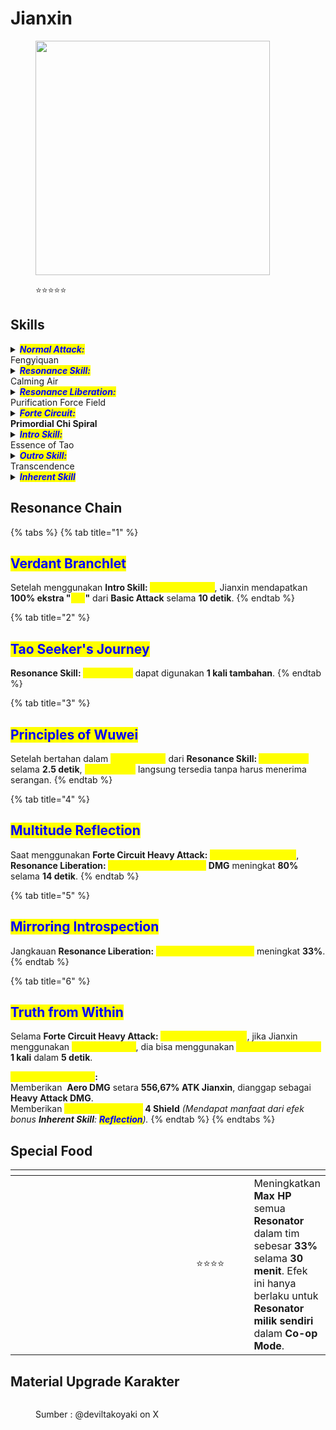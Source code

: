 # Jianxin

<figure><img src="https://wuthering.wiki/img/rolecard_1405.png" alt="" width="375"><figcaption><p><span data-gb-custom-inline data-tag="emoji" data-code="2b50">⭐</span><span data-gb-custom-inline data-tag="emoji" data-code="2b50">⭐</span><span data-gb-custom-inline data-tag="emoji" data-code="2b50">⭐</span><span data-gb-custom-inline data-tag="emoji" data-code="2b50">⭐</span><span data-gb-custom-inline data-tag="emoji" data-code="2b50">⭐</span></p></figcaption></figure>

## Skills

<details>

<summary><em><mark style="color:blue;"><strong>Normal Attack:</strong></mark></em><br>Fengyiquan</summary>

<mark style="color:blue;">**Basic Attack**</mark>\
Jianxin melakukan hingga **4 serangan berturut-turut**, memberikan <img src="https://wuthering.wiki/img/element_4.png" alt="" data-size="line"> **Aero DMG**.

<mark style="color:blue;">**Heavy Attack**</mark>\
Jianxin mengonsumsi **STA** untuk menyerang target, memberikan <img src="https://wuthering.wiki/img/element_4.png" alt="" data-size="line"> **Aero DMG**.

<mark style="color:blue;">**Mid-air Attack**</mark>\
Jianxin mengonsumsi **STA** untuk melakukan **serangan terjun** dengan tendangan kuat, memberikan <img src="https://wuthering.wiki/img/element_4.png" alt="" data-size="line"> **Aero DMG**.

<mark style="color:blue;">**Dodge Counter**</mark>\
Gunakan **Basic Attack** setelah berhasil **Dodge** untuk menyerang target, memberikan <img src="https://wuthering.wiki/img/element_4.png" alt="" data-size="line"> **Aero DMG**.

</details>

<details>

<summary><em><mark style="color:blue;"><strong>Resonance Skill:</strong></mark></em><br>Calming Air</summary>

**Hold Resonance Skill** untuk memasuki <mark style="color:yellow;">**Parry Stance**</mark>.\
\
<mark style="color:blue;">**Chi Counter**</mark>\
Saat Jianxin diserang dalam <mark style="color:yellow;">**Parry Stance**</mark>, dia **tidak menerima damage** dan langsung melakukan <mark style="color:yellow;">**Chi Counter**</mark><mark style="color:yellow;">,</mark> memberikan <img src="https://wuthering.wiki/img/element_4.png" alt="" data-size="line"> **Aero DMG**.

<mark style="color:blue;">**Chi Parry**</mark>\
Lepaskan tombol **Resonance Skill** saat berada dalam <mark style="color:yellow;">**Parry Stance**</mark> untuk menginterupsi posisi bertahan dan melakukan <mark style="color:yellow;">**Chi Parry**</mark>, memberikan <img src="https://wuthering.wiki/img/element_4.png" alt="" data-size="line"> **Aero DMG**.

</details>

<details>

<summary><em><mark style="color:blue;"><strong>Resonance Liberation:</strong></mark></em><br>Purification Force Field</summary>

Menciptakan **medan angin kuat** yang terus menarik target ke tengah area sambil memberikan <img src="https://wuthering.wiki/img/element_4.png" alt="" data-size="line"> **Aero DMG**. Saat **medan angin** menghilang, akan terjadi **ledakan** yang memberikan <img src="https://wuthering.wiki/img/element_4.png" alt="" data-size="line"> **Aero DMG** lagi ke semua target dalam jangkauan.

</details>

<details>

<summary><em><mark style="color:blue;"><strong>Forte Circuit:</strong></mark></em><br><strong>Primordial Chi Spiral</strong></summary>

Saat **"**<mark style="color:yellow;">**Chi**</mark>**"** mencapai jumlah maksimum, tahan **Basic Attack** untuk mengaktifkan <mark style="color:yellow;">**Primordial Chi Spiral**</mark> dan memulai <mark style="color:yellow;">**Zhoutian Progress**</mark>.

<mark style="color:blue;">**Zhoutian Progress**</mark>\
**Interruption resistance meningkat**, dan **damage yang diterima berkurang 50%**.\
Jianxin terus **mengonsumsi "**<mark style="color:yellow;">**Chi**</mark>**"** untuk menggunakan _<mark style="color:yellow;">**Chi Strike**</mark>_, menyerang target di sekitarnya dengan <img src="https://wuthering.wiki/img/element_4.png" alt="" data-size="line"> **Aero DMG**.\
Saat <mark style="color:yellow;">**Zhoutian Progress**</mark> berkembang, Jianxin mencapai **tahap&#x20;**_<mark style="color:yellow;">**Zhoutian**</mark>_**&#x20;berbeda** dan mendapatkan efek tambahan:

**Sebelum&#x20;**<mark style="color:yellow;">**Minor Zhoutian**</mark>:\
Mendapat <mark style="color:yellow;">**Zhoutian Progress**</mark>**&#x20;1 shield**.\
Jika <mark style="color:yellow;">**Zhoutian Progress**</mark> terputus, Jianxin menggunakan _<mark style="color:yellow;">**Pushing Punch**</mark>_, memberikan <img src="https://wuthering.wiki/img/element_4.png" alt="" data-size="line"> **Aero DMG**.

* <mark style="color:yellow;">**Minor Zhoutian**</mark>:\
  Mendapat <mark style="color:yellow;">**Zhoutian Progress**</mark>**&#x20;2 shield** dan menggunakan _<mark style="color:yellow;">**Shock**</mark>_, memberikan <img src="https://wuthering.wiki/img/element_4.png" alt="" data-size="line"> **Aero DMG**.\
  Jika <mark style="color:yellow;">**Zhoutian Progress**</mark> terputus, Jianxin menggunakan **Yielding Pull**, memberikan <img src="https://wuthering.wiki/img/element_4.png" alt="" data-size="line"> **Aero DMG**.
* <mark style="color:yellow;">**Major Zhoutian - Inner**</mark>:\
  Mendapat <mark style="color:yellow;">**Zhoutian Progress**</mark>**&#x20;3 shield** dan menggunakan _<mark style="color:yellow;">**Shock**</mark>_, memberikan <img src="https://wuthering.wiki/img/element_4.png" alt="" data-size="line"> **Aero DMG**.\
  Jika <mark style="color:yellow;">**Zhoutian Progress**</mark> terputus, Jianxin menggunakan _<mark style="color:yellow;">**Yielding Pull**</mark>_, memberikan<img src="https://wuthering.wiki/img/element_4.png" alt="" data-size="line"> **Aero DMG**.
* <mark style="color:yellow;">**Major Zhoutian - Outer**</mark>:\
  Mendapat <mark style="color:yellow;">**Zhoutian Progress**</mark>**&#x20;3 shield** dan menggunakan _<mark style="color:yellow;">**Shock**</mark>_, memberikan <img src="https://wuthering.wiki/img/element_4.png" alt="" data-size="line"> **Aero DMG**.

- <mark style="color:yellow;">**Zhoutian Progress**</mark>**&#x20;berakhir jika:**\
  Tombol **Basic Attack dilepaskan**, kehilangan semua **"**<mark style="color:yellow;">**Chi**</mark>**"**.\
  Semua **"**<mark style="color:yellow;">**Chi**</mark>**"** telah dikonsumsi.\
  Saat <mark style="color:yellow;">**Zhoutian Progress**</mark>**&#x20;berakhir**, Jianxin mendapatkan **shield** berdasarkan tahap <mark style="color:yellow;">**Zhoutian Progress**</mark> yang dicapai.\
  Selama **shield dari&#x20;**<mark style="color:yellow;">**Primordial Chi Spiral**</mark> masih ada, **karakter aktif akan dipulihkan setiap 6 detik**.

<mark style="color:blue;">**Chi**</mark>

Jianxin dapat menyimpan hingga **120&#x20;**<mark style="color:yellow;">**Chi**</mark>.

<mark style="color:yellow;">**Chi**</mark>**&#x20;diperoleh saat:**\
**Basic Attack** <mark style="color:yellow;">**Fengyiquan**</mark> mengenai target.\
**Resonance Skill** <mark style="color:yellow;">**Calming Air**</mark> digunakan.\
<mark style="color:yellow;">**Chi Counter**</mark> atau <mark style="color:yellow;">**Chi Parry**</mark> mengenai target.\
**Intro Skill** <mark style="color:yellow;">**Essence of Tao**</mark> mengenai target.

</details>

<details>

<summary><em><mark style="color:blue;"><strong>Intro Skill:</strong></mark></em><br>Essence of Tao</summary>

Menarik target dalam area ke tengah, memberikan <img src="https://wuthering.wiki/img/element_4.png" alt="" data-size="line"> **Aero DMG**.

</details>

<details>

<summary><em><mark style="color:blue;"><strong>Outro Skill:</strong></mark></em><br>Transcendence</summary>

**Resonator yang masuk** mendapatkan **Resonance Liberation DMG Amplified** sebesar **38%** selama **14 detik** atau sampai mereka diganti.

</details>

<details>

<summary><em><mark style="color:blue;"><strong>Inherent Skill</strong></mark></em></summary>

<mark style="color:blue;">**Formless Release**</mark>\
**Resonance Liberation&#x20;**<mark style="color:yellow;">**Purification Force Field**</mark>**&#x20;DMG** meningkat **20%**.

<mark style="color:blue;">**Reflection**</mark>\
**Shield dari Heavy Attack&#x20;**<mark style="color:yellow;">**Primordial Chi Spiral**</mark> meningkat **20%**.

</details>

## Resonance Chain

{% tabs %}
{% tab title="1" %}
## <mark style="color:blue;">Verdant Branchlet</mark>

Setelah menggunakan **Intro Skill:&#x20;**<mark style="color:yellow;">**Essence of Tao**</mark>, Jianxin mendapatkan **100% ekstra "**<mark style="color:yellow;">**Chi**</mark>**"** dari **Basic Attack** selama **10 detik**.
{% endtab %}

{% tab title="2" %}
## <mark style="color:blue;">Tao Seeker's Journey</mark>

**Resonance Skill:&#x20;**<mark style="color:yellow;">**Calming Air**</mark> dapat digunakan **1 kali tambahan**.
{% endtab %}

{% tab title="3" %}
## <mark style="color:blue;">Principles of Wuwei</mark>

Setelah bertahan dalam <mark style="color:yellow;">**Parry Stance**</mark> dari **Resonance Skill:&#x20;**<mark style="color:yellow;">**Calming Air**</mark> selama **2.5 detik**, <mark style="color:yellow;">**Chi Counter**</mark> langsung tersedia tanpa harus menerima serangan.
{% endtab %}

{% tab title="4" %}
## <mark style="color:blue;">Multitude Reflection</mark>

Saat menggunakan **Forte Circuit Heavy Attack:&#x20;**<mark style="color:yellow;">**Primordial Chi Spiral**</mark>, **Resonance Liberation:&#x20;**<mark style="color:yellow;">**Purification Force Field**</mark>**&#x20;DMG** meningkat **80%** selama **14 detik**.
{% endtab %}

{% tab title="5" %}
## <mark style="color:blue;">Mirroring Introspection</mark>

Jangkauan **Resonance Liberation:&#x20;**<mark style="color:yellow;">**Purification Force Field**</mark> meningkat **33%**.
{% endtab %}

{% tab title="6" %}
## <mark style="color:blue;">Truth from Within</mark>

Selama **Forte Circuit Heavy Attack:&#x20;**<mark style="color:yellow;">**Primordial Chi Spiral**</mark>, jika Jianxin menggunakan _<mark style="color:yellow;">**Pushing Punch**</mark>_, dia bisa menggunakan <mark style="color:yellow;">**Special Chi Counter**</mark> **1 kali** dalam **5 detik**.

<mark style="color:yellow;">**Special Chi Counter**</mark>**:**\
Memberikan <img src="https://wuthering.wiki/img/element_4.png" alt="" data-size="line"> **Aero DMG** setara **556,67% ATK Jianxin**, dianggap sebagai **Heavy Attack DMG**.\
Memberikan <mark style="color:yellow;">**Zhoutian Progress**</mark>**&#x20;4 Shield** _(Mendapat manfaat dari efek bonus **Inherent Skill**: <mark style="color:blue;">**Reflection**</mark>)._
{% endtab %}
{% endtabs %}

## Special Food

<table data-header-hidden><thead><tr><th width="267"></th><th width="114" align="center"></th><th></th></tr></thead><tbody><tr><td><img src="https://wuthering.wiki/img/item_80001023.png" alt=""></td><td align="center"><span data-gb-custom-inline data-tag="emoji" data-code="2b50">⭐</span><span data-gb-custom-inline data-tag="emoji" data-code="2b50">⭐</span><span data-gb-custom-inline data-tag="emoji" data-code="2b50">⭐</span><span data-gb-custom-inline data-tag="emoji" data-code="2b50">⭐</span></td><td>Meningkatkan <strong>Max HP</strong> semua <strong>Resonator</strong> dalam tim sebesar <strong>33%</strong> selama <strong>30 menit</strong>. Efek ini hanya berlaku untuk <strong>Resonator milik sendiri</strong> dalam <strong>Co-op Mode</strong>.</td></tr></tbody></table>

## Material Upgrade Karakter

<figure><img src="https://i.postimg.cc/13TLQH3X/Jianxin.png" alt=""><figcaption><p>Sumber :  @deviltakoyaki on X</p></figcaption></figure>

